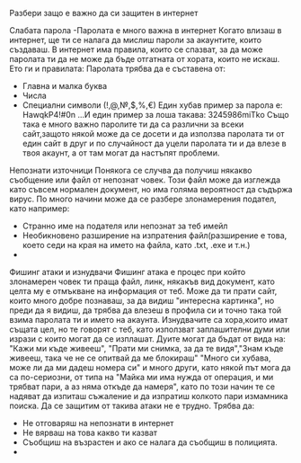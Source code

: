 Разбери защо е важно да си защитен в интернет

Слабата парола
-Паролата е много важна в интернет
Когато влизаш в интернет, ще ти се налага да мислиш пароли за акаунтите, които създаваш. В интернет има правила, които се спазват, за да може паролата ти да не може да бъде отгатната от хората, които не искаш. Ето ги и правилата:
Паролата трябва да е съставена от:
- Главна и малка буква
- Числа
- Специални символи (!,@,№,$,%,€)
Един хубав пример за парола е: HawqkP4!#0n
...И един пример за лоша такава: 3245986miTko
Също така е много важно паролите ти да са различни за всеки сайт,защото някой може да се досети и да използва паролата ти от един сайт в друг и по случайност да уцели паролата ти и да влезе в твоя акаунт, а от там могат да настъпят проблеми.


Непознати източници
Понякога се случва да получиш някакво съобщение или файл от непознат човек. Този файл може да изглежда като съвсем нормален документ, но има голяма вероятност да съдържа вирус.
По много начини може да се разбере злонамерения подател, като например:
- Странно име на подателя или непознат за теб имейл
- Необикновено разширение на изпратения файл(разширение е това, което седи на края на името на файла, като .txt, .exe и т.н.)
- 

Фишинг атаки и изнудвачи
Фишинг атака е процес при който злонамерен човек ти праща файл, линк, някакъв вид документ, като целта му е отмъкване на информация от теб. Може да ти прати сайт, които много добре познаваш, за да видиш "интересна картинка", но преди да я видиш, да трябва да влезеш в профила си и точно така той взима паролата ти и името на акаунта. Изнудвачите са хора,които имат същата цел, но те говорят с теб, като използват заплашителни думи или изрази с които могат да се изплашат. Дуите могат да бъдат от вида на: "Кажи ми къде живееш", "Прати ми снимка, за да те видя","Знам къде живееш, така че не се опитвай да ме блокираш" "Много си хубава, може ли да ми дадеш номера си" и много други, като някой път мога да са по-сериозни, от типа на "Майка ми има нужда от операция, и ми трябват пари, а аз няма откъде да намеря", като по този начин те се надяват да изпиташ съжаление и да изпратиш колкото пари измамника поиска. Да се защитим от такива атаки не е трудно. 
Трябва да:
- Не отговаряш на непознати в интернет
- Не вярваш на това какво ти казват
- Съобщиш на възрастен и ако се налага да съобщиш в полицията.
- 


























